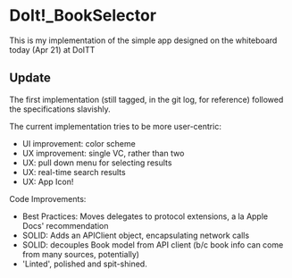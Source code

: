 # DoIt!_BookSelector
This is my implementation of the simple app designed on the whiteboard today (Apr 21) at DoITT

## Update
The first implementation (still tagged, in the git log, for reference) followed the specifications slavishly.

The current implementation tries to be more user-centric:
* UI improvement: color scheme
* UX improvement: single VC, rather than two
* UX: pull down menu for selecting results
* UX: real-time search results
* UX: App Icon!

Code Improvements:
* Best Practices: Moves delegates to protocol extensions, a la Apple Docs' recommendation
* SOLID: Adds an APIClient object, encapsulating network calls
* SOLID: decouples Book model from API client (b/c book info can come from many sources, potentially)
* 'Linted', polished and spit-shined.
